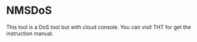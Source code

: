 # NMSDoS
This tool is a DoS tool but with cloud console.
You can visit THT for get the instruction manual.
